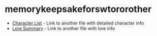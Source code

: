 # memorykeepsakeforswtororother

- [Character List](character_list.md) - Link to another file with detailed character info
- [Lore Summary](lore_summary.md) - Link to another file with lore info
